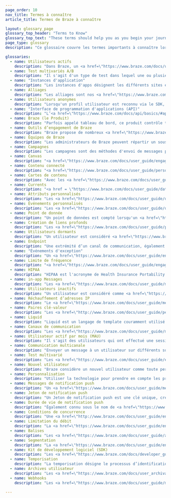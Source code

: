 ```yaml
---
page_order: 10
nav_title: Termes à connaître
article_title: Termes de Braze à connaître

layout: glossary_page
glossary_top_header: "Terms to Know"
glossary_top_text: "These terms should help you as you begin your journey to better customer and user bonds with Braze. Give this a read before you begin your onboarding."
page_type: glossary
description: "Ce glossaire couvre les termes importants à connaître lorsque vous suivez le processus d’onboarding de Braze."

glossaries:
  - name: Utilisateurs actifs
    description: "Dans Braze, un <a href=\"https://www.braze.com/docs/user_guide/engagement_tools/campaigns/ideas_and_strategies/active_user_campaigns/\">utilisateur actif</a> est défini comme tout utilisateur ayant une session à une période donnée."
  - name: Test multivariés A/B
    description: "Il s'agit d'un type de test dans lequel une ou plusieurs variables sont modifiées et testées pour voir quelles sont les modifications les plus efficaces. Les <a href=\"https://www.braze.com/docs/user_guide/engagement_tools/testing/multivariant_testing\">tests A/B</a> peuvent être effectués dans les campagnes du tableau de bord."
  - name: "Instances d'application"
    description: "Les instances d'apps désignent les différents sites et apps rassemblés dans un espace de travail."
  - name: Alliages
    description: "Les alliages sont nos <a href=\"https://www.braze.com/docs/partners/home/\">partenaires technologiques</a>."
  - name: Utilisateurs anonymes
    description: "Lorsqu'un profil utilisateur est reconnu via le SDK, un profil utilisateur anonyme est créé avec l'<a href=\"https://www.braze.com/docs/api/basics/#user-ids\">identifiant utilisateur Braze</a> associé." 
  - name: "Interface de programmation d'applications (API)"
    description: "L’<a href=\"https://www.braze.com/docs/api/basics/#api-overview\">API de Braze</a> fournit un service Web qui vous permet d’enregistrer des actions prises par vos utilisateurs directement via HTTP, plutôt que par le biais des SDK mobiles. Cela vous permet, par exemple, de transmettre les données utilisateur à Braze qui ne sont pas suivies dans votre application ou site Internet."
  - name: Braze (le Produit)
    description: "Parfois appelé tableau de bord, ce produit contrôle toutes les données et interactions au cœur de la plateforme Braze. Les clients de Braze l’utilisent pour gérer les notifications, configurer des campagnes de communication ciblées et afficher des analyses. Les développeurs l’utilisent pour gérer les paramètres d’intégration des applications, telles que les clés API et les informations d’identification de notifications push."
  - name: Outils d’engagement de Braze
    description: "Braze propose de nombreux <a href=\"https://www.braze.com/docs/user_guide/engagement_tools/\">outils d’engagement</a> pour joindre vos clients et utilisateurs à nos campagnes, outils Canvas et vous pouvez optimiser la cohérence (et télécharger des images et autres contenus) à l’aide de nos outils Templates &amp; Media. À partir de là, vous pouvez créer des segments et des géorepérages pour cibler votre audience par emplacement ou selon d’autres attributs."
  - name: Équipes de Braze
    description: "Les administrateurs de Braze peuvent répartir un sous-ensemble d'utilisateurs du tableau de bord en <a href=\"https://www.braze.com/docs/user_guide/administrative/app_settings/manage_your_braze_users/teams/\">Teams</a>, avec différents rôles et autorisations. Cela permet aux administrateurs de Braze de limiter l'accès à certaines fonctionnalités en fonction de l'appartenance à un groupe."
  - name: Campagnes
    description: "Les campagnes sont des méthodes d'envoi de messages personnalisées permettant d'apporter une réponse personnalisée à vos clients. Vous pouvez <a href=\"https://www.braze.com/docs/user_guide/engagement_tools/campaigns/\">créer des campagnes</a> utiliser différents canaux de communication pour envoyer vos messages uniques." 
  - name: Canvas
    description: "<a href=\"https://www.braze.com/docs/user_guide/engagement_tools/canvas/\">Canvas</a> est une interface unifiée où les marketeurs peuvent implémenter des campagnes avec plusieurs messages et étapes pour former un parcours cohérent. Canvas vous permet de comparer et d'optimiser ces expériences à l'aide d'analyses/analytiques complètes pour l'ensemble de l'expérience utilisateur."
  - name: Contenu connecté
    description: "<a href=\"https://www.braze.com/docs/user_guide/personalization_and_dynamic_content/connected_content/\">Connected Content</a> développe la personnalisation du marketing pour stimuler l'engagement client et les conversions. Vous pouvez insérer toute information accessible à l'aide de l'API directement dans les messages que vous envoyez aux utilisateurs. Le contenu connecté permet d’extraire du contenu directement à partir de votre serveur Web ou des API accessibles au public."
  - name: Cartes de contenu
    description: "Avec les <a href=\"https://www.braze.com/docs/user_guide/message_building_by_channel/content_cards/about/\">Cartes de contenu</a>, vous pouvez envoyer un flux dynamique et hautement ciblé de contenus riches à vos clients, dans les applications qu’ils aiment, sans interrompre leur expérience. Les cartes de contenu peuvent être envoyées à iOS, Android et aux utilisateurs Web."
  - name: Currents
    description: "<a href = \"https://www.braze.com/docs/user_guide/data/braze_currents/\">Currents</a>, notre exportation de flux de données, est incluse dans certains forfaits Braze. Braze Currents vous permet d’intégrer via Data Storage à l’aide de fichiers plats, ou avec nos partenaires Behavioral Analytics et Customer Data, en utilisant des payloads JSON en batch pour un endpoint désigné."
  - name: Attributs personnalisés
    description: "Les <a href=\"https://www.braze.com/docs/user_guide/data/custom_data/custom_attributes/\">attributs personnalisés</a> sont une collection de caractéristiques uniques de vos utilisateurs. Ils sont les plus appropriés pour stocker des attributs sur vos utilisateurs ou des informations sur les actions à faible valeur dans votre application. Vous pouvez attribuer des attributs personnalisés aux utilisateurs dans le tableau de bord. Vous pouvez filtrer et segmenter vos utilisateurs selon ces attributs pour les campagnes <a href=\"https://www.braze.com/docs/developer_guide/platforms/swift/analytics/setting_custom_attributes/\">iOS</a> et <a href=\"https://www.braze.com/docs/developer_guide/platforms/android/analytics/setting_custom_attributes/\">Android</a>."
  - name: Événements personnalisés
    description: "Les <a href=\"https://www.braze.com/docs/user_guide/data/custom_data/custom_events\">événements personnalisés</a> sont des actions effectuées par vos utilisateurs ; ils sont mieux adaptés au suivi des interactions de grande valeur entre les utilisateurs et votre application."
  - name: Point de donnée
    description: "Un point de données est compté lorsqu'un <a href=\"https://www.braze.com/docs/user_guide/data/custom_data/custom_attributes/\">attribut personnalisé</a> est défini ou mis à jour (même si vous le mettez à jour avec la même valeur), lorsqu'un <a href=\"https://www.braze.com/docs/user_guide/data/custom_data/custom_events\">événement personnalisé</a> ou un événement d'achat est enregistré, lorsqu'une donnée standard (par exemple, <code>email</code>, <code>first_name</code>, <code>last_name</code>, <code>country</code>ou <code>home_city</code>) est enregistré, lorsqu'une session commence et lorsqu'elle se termine."
  - name: Création de liens profonds
    description: "Les <a href=\"https://www.braze.com/docs/user_guide/personalization_and_dynamic_content/deep_linking_to_in-app_content/\">Liens profonds</a> sont utilisés pour orienter les clients vers leur prochaine action ou implication. Grâce aux liens profonds, vous pouvez connecter un message à un contenu ciblé au sein d'un site web ou d'une application mobile."
  - name: Utilisateurs dormants
    description: "Un utilisateur est considéré <a href=\"https://www.braze.com/docs/user_archival/#dormant-users\">dormant</a> lorsqu’il n’y a pas eu d’activité au cours des douze derniers mois."
  - name: Endpoint
    description: "Une extrémité d’un canal de communication, également connue sous le nom d’<a href=\"https://www.braze.com/docs/api/endpoints/\">endpoint</a> API, est utilisée dans l’API de communication Braze pour l’envoi et la planification des messages."
  - name: "Événements d'exception"
    description: "Un <a href=\"https://www.braze.com/docs/user_guide/engagement_tools/canvas/create_a_canvas/exit_criteria/#exception-events\">Événement d’exception</a> se produit lorsqu’un utilisateur a atteint l’objectif souhaité et ne reçoit pas de message déclenché. Ainsi, le message déclenché reste pertinent pour l'utilisateur."
  - name: Limite de fréquence
    description: "<a href=\"https://www.braze.com/docs/user_guide/engagement_tools/campaigns/building_campaigns/rate-limiting/#frequency-capping\">Limite de fréquence</a> vous permet de gérer la communication sans surcharger votre audience. Il s'agit d'une limite automatisée des messages visant à empêcher les utilisateurs de recevoir trop de communications dans un court laps de temps."
  - name: HIPAA
    description: "HIPAA est l'acronyme de Health Insurance Portability and Accountability Act (loi sur la portabilité et la responsabilité en matière d'assurance maladie). Braze respecte <a href=\"https://www.braze.com/docs/developer_guide/disclosures/security_qualifications/#hipaa\">la loi HIPAA</a>. Les exigences HIPAA impliquent la sécurité administrative, physique et technique."
  - name: in-app Messages
    description: "Les <a href=\"https://www.braze.com/docs/user_guide/message_building_by_channel/in-app_messages/\">Messages in-App</a> sont des messages mobiles qui apparaissent dans votre application. Ils vous aident à fournir du contenu à votre utilisateur sans interrompre sa journée avec une notification push. Des messages in-app personnalisés et adaptés améliorent l’expérience utilisateur et aident votre audience à tirer le meilleur parti de votre application."
  - name: Utilisateurs inactifs
    description: "Un utilisateur est considéré comme <a href=\"https://www.braze.com/docs/user_archival/#inactive-users\">inactif</a> lorsqu'il atteint certains critères comme ne plus recevoir d'e-mail ou d'envoi de messages push et qu'il n'a pas été actif pendant plus de six mois."
  - name: Réchauffement d’adresses IP
    description: "Le <a href=\"https://www.braze.com/docs/user_guide/message_building_by_channel/email/email_setup/ip_warming\">réchauffement d'adresses IP</a> consiste à augmenter progressivement la quantité de courrier envoyé à partir d'une adresse IP dédiée. Cela permet d'établir une réputation auprès des fournisseurs de services Internet et de minimiser la probabilité que vos messages soient signalés."
  - name: Paires clé-valeur
    description: "Les <a href=\"http://www.braze.com/docs/user_guide/personalization_and_dynamic_content/key_value_pairs/\">paires clé-valeur</a> sont des données liées où la clé est un identifiant unique et la valeur est le contenu. Ils peuvent être utilisés pour envoyer des données supplémentaires aux appareils des utilisateurs."
  - name: Liquid
    description: "Liquid est un langage de template couramment utilisé et orienté client, créé par Shopify et écrit en Ruby. <a href=\"https://www.braze.com/docs/user_guide/personalization_and_dynamic_content/liquid/\">Liquid</a> est utilisé pour charger et extraire du contenu dynamique. Liquid vous permet d’utiliser des objets, des balises et des filtres pour <a href=\"http://www.braze.com/docs/user_guide/personalization_and_dynamic_content/liquid/supported_personalization_tags/\">ajouter une personnalisation </a>."
  - name: Canaux de communication
    description: "Les <a href=\"https://www.braze.com/docs/user_guide/message_building_by_channel/\">canaux de communication</a> vous permettent de communiquer virtuellement avec vos clients via des notifications push sur leur téléphone ou navigateur Web, e-mail, messages in-app et bien plus !"
  - name: Utilisateur actif par mois (MAU)
    description: "Il s'agit des utilisateurs qui ont effectué une session au cours des 30 derniers jours."
  - name: Communication multicanale
    description: "Envoyer un message à un utilisateur sur différents supports, comme une combinaison de notifications par e-mail, notification push Web et mobile. Il est préférable d'utiliser les <a href=\"https://www.braze.com/docs/developer_guide/getting_started/platform_overview/#multichannel-messaging\">canaux de communication</a> de manière conjointe et régulière afin de réengager les utilisateurs perdus, fidéliser les utilisateurs actifs et dynamiser les ambassadeurs de votre marque."
  - name: Test multivarié
    description: "Les <a href=\"https://www.braze.com/docs/user_guide/engagement_tools/testing/multivariant_testing/#multivariate-test\">tests multivariés</a> permettent aux spécialistes du marketing de comparer simultanément deux ou plusieurs versions d'un message pour voir quelle variante obtient les meilleurs résultats."
  - name: Nouvel utilisateur
    description: "Braze considère un nouvel utilisateur comme toute personne qui a récemment installé votre application. Sinon, un nouvel utilisateur peut également être défini comme un utilisateur avec un ID utilisateur qui n’a pas été identifié auparavant au sein de Braze."
  - name: Personnalisation
    description: "Utiliser la technologie pour prendre en compte les préférences et les tendances individuelles de chaque utilisateur en communiquant avec eux. L’<a href=\"https://www.braze.com/docs/user_guide/personalization_and_dynamic_content/\">envoi de messages personnalisés</a> aide à créer des expériences client précieuses en adaptant leurs préférences." 
  - name: Messages de notification push
    description: "Un <a href=\"https://www.braze.com/docs/user_guide/message_building_by_channel/push/\">message de notification push</a>, ou notification push, est une notification qui s’affiche depuis une application mobile. Les notifications push s’affichent souvent sous forme de boîtes de dialogue contextuelles et de bannières pour iOS et Android."
  - name: Jeton de notification push
    description: "Un Jeton de notification push est une clé unique, créée et attribuée par Apple ou Google pour créer une connexion entre une application et un appareil iOS, Android ou un appareil Web. La <a href=\"https://www.braze.com/docs/help/help_articles/push/push_token_migration/#push-token-migration\">migration des jetons de poussée</a> consiste à importer ces clés déjà générées dans Braze."
  - name: Durée de vie de notification push
    description: "Également connu sous le nom de <a href=\"https://www.braze.com/docs/user_guide/administrative/app_settings/push_ttl_settings/\">TTL (Durée de vie) de notification push</a>, elle signifie le temps de mise en service cours de laquelle les campagnes continueront à être livrées à un utilisateur hors ligne."
  - name: Conditions de concurrence
    description: "Une <a href=\"http://www.braze.com/docs/user_guide/engagement_tools/testing/race_conditions/\">condition de concurrence</a> est un concept d’ingénierie logicielle qui décrit une situation indésirable qui survient lorsqu’un système essaie d’effectuer plusieurs opérations simultanément, mais en raison de la nature du système, les opérations doivent être effectuées dans la séquence correcte à réaliser correctement. <br><br>Dans la plateforme Braze, segmenter une campagne déclenchée sur la base des données utilisateur enregistrées au moment de l’événement peut entraîner une condition de concurrence. Cela se produit lorsqu’un changement dans l’attribut d’utilisateur sur lequel la campagne est segmentée n’a pas encore été traité pour l’utilisateur au moment où l’adhésion au segment temporel est déterminée et que la campagne est envoyée et peut conduire à la non réception de la campagne par l’utilisateur."
  - name: Limitation du débit
    description: "La <a href=\"https://www.braze.com/docs/user_guide/engagement_tools/campaigns/building_campaigns/rate-limiting/\">limitation du débit</a> limite le nombre de messages envoyés pendant une période de temps donnée pour éviter de surcharger votre audience."  
  - name: Balises
    description: "Les <a href=\"https://www.braze.com/docs/user_guide/administrative/app_settings/tags/\">Balises</a> sont un outil qui vous aide à catégoriser, à organiser et à trier votre engagement dans une ou plusieurs campagnes."
  - name: Segmentation
    description: "La <a href=\"https://www.braze.com/docs/user_guide/engagement_tools/segments/\">segmentation du</a> tableau de bord vous permet de créer des groupes ou des extensions d'utilisateurs en fonction de filtres puissants de leur comportement in-app, de leurs données démographiques et plus encore."
  - name: Kit de développement logiciel (SDK)
    description: "Les <a href=\"https://www.braze.com/docs/developer_guide/getting_started/sdk_overview/\">SDK</a> sont intégrés à vos applications mobiles et Web pour offrir des outils de marketing, de support client et d'analyse performants. Braze propose une intégration SDK pour <a href=\"https://www.braze.com/docs/developer_guide/platforms/swift/sdk_integration/#integrating-the-sdk/\">iOS</a> et <a href=\"https://www.braze.com/docs/developer_guide/platforms/android/sdk_integration/#step-1-configure-brazexml\">Android</a>."
  - name: Temporisation
    description: "La temporisation désigne le processus d’identification des utilisateurs désengagés et de suppression de messages actifs à ces utilisateurs sans les contraindre à prendre des mesures. Créer des politiques de temporisation pour vos messages <a href=\"https://www.braze.com/docs/user_guide/message_building_by_channel/email/best_practices/sunset_policies/\">e-mail</a> et de <a href=\"https://www.braze.com/docs/user_guide/message_building_by_channel/push/best_practices/sunset_policies/#sunset-policies-for-push/\">notification push</a> peut aider à réduire les impacts sur vos taux d’ouverture." 
  - name: Archives utilisateur
    description: "Les <a href=\"https://www.braze.com/docs/user_archival/\">Archives utilisateurs</a> désignent les utilisateurs archivés. Chez Braze, cela inclut les utilisateurs inactifs et dormants."
  - name: Webhooks
    description: "Les <a href=\"https://www.braze.com/docs/user_guide/message_building_by_channel/webhooks/\">Webhooks</a> vous permettent de déclencher des actions hors application telles que la livraison de SMS. Vous pouvez utiliser des webhooks pour renseigner d’autres systèmes et applications avec des informations en temps réel. La flexibilité de cette fonctionnalité vous permet d’envoyer des informations à n’importe quel endpoint."

---
```



